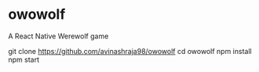 # owowolf
A React Native Werewolf game

git clone https://github.com/avinashraja98/owowolf
cd owowolf
npm install
npm start
